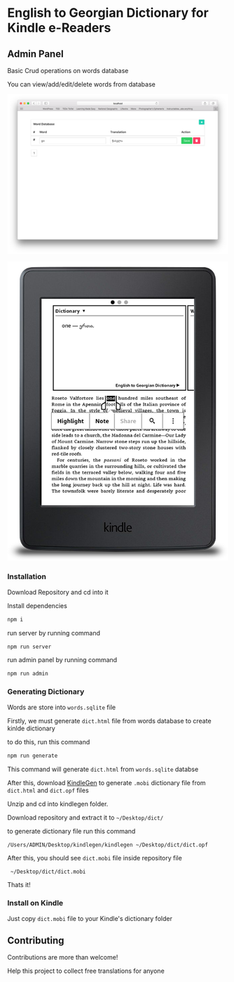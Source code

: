 # English to Georgian Dictionary for Kindle e-Readers

## Admin Panel

Basic Crud operations on words database

You can view/add/edit/delete words from database

![alt text](./screenshots/admin.png "Admin Panel")

<p align="center"> 
<img src="./screenshots/kindle.png">
</p>

### Installation
Download Repository and cd into it

Install dependencies
```bash
npm i
```

run server by running command
```bash
npm run server
```

run admin panel by running command
```bash
npm run admin
```

### Generating Dictionary

Words are store into `words.sqlite` file

Firstly, we must generate `dict.html` file from words database to create kinlde dictionary

to do this, run this command 

```bash
npm run generate
```
This command will generate `dict.html` from `words.sqlite` databse

After this, download [KindleGen](https://www.amazon.com/gp/feature.html?docId=1000765211)
 to generate `.mobi` dictionary file from `dict.html` and `dict.opf` files

Unzip and cd into kindlegen folder.

Download repository and extract it to ```~/Desktop/dict/```

to generate dictionary file run this command
```bash
/Users/ADMIN/Desktop/kindlegen/kindlegen ~/Desktop/dict/dict.opf
```

After this, you should see `dict.mobi` file inside repository file
```file
 ~/Desktop/dict/dict.mobi
```

Thats it! 

### Install on Kindle
Just copy `dict.mobi` file to your Kindle's dictionary folder


## Contributing

Contributions are more than welcome!

Help this project to collect free translations for anyone 